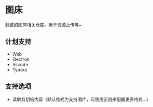 # 图床

封装的图床相关仓库，用于资源上传等~

## 计划支持

- Web
- Electron
- Vscode
- Typora

## 支持选项

- 读取剪切板内容（默认格式为支持图片，可使用正则来配置更多格式...）

